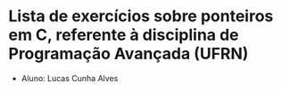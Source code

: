 # Lista de exercícios sobre ponteiros em C, referente à disciplina de Programação Avançada (UFRN)
* Aluno: Lucas Cunha Alves
